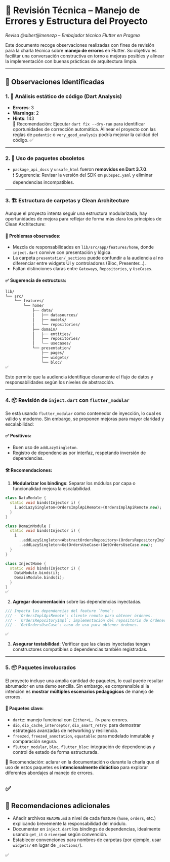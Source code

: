 # 🧠 Revisión Técnica – Manejo de Errores y Estructura del Proyecto

_Revisa @albertjjimenezp – Embajador técnico Flutter en Pragma_

Este documento recoge observaciones realizadas con fines de revisión para la charla técnica sobre **manejo de errores** en Flutter. Su objetivo es facilitar una conversación constructiva en torno a mejoras posibles y alinear la implementación con buenas prácticas de arquitectura limpia.

---

## 🔎 Observaciones Identificadas

### 1. 🔧 Análisis estático de código (Dart Analysis)
- **Errores**: 3
- **Warnings**: 2
- **Hints**: 143  
  📝 Recomendación: Ejecutar `dart fix --dry-run` para identificar oportunidades de corrección automática. Alinear el proyecto con las reglas de `pedantic` o `very_good_analysis` podría mejorar la calidad del código.
✅
---

### 2. 🧼 Uso de paquetes obsoletos

- `package_api_docs` y `unsafe_html` fueron **removidos en Dart 3.7.0**.  
  ❗ Sugerencia: Revisar la versión del SDK en `pubspec.yaml` y eliminar dependencias incompatibles.

---

### 3. 🏗️ Estructura de carpetas y Clean Architecture

Aunque el proyecto intenta seguir una estructura modularizada, hay oportunidades de mejora para reflejar de forma más clara los principios de Clean Architecture:

#### 🔹 Problemas observados:
- Mezcla de responsabilidades en `lib/src/app/features/home`, donde `inject.dart` convive con presentación y lógica.
- La carpeta `presentation/_sections` puede confundir a la audiencia al no diferenciar entre widgets UI y controladores (Bloc, Presenter...).
- Faltan distinciones claras entre `Gateways`, `Repositories`, y `UseCases`.

#### ✅ Sugerencia de estructura:

```bash
lib/
└── src/
    └── features/
        └── home/
            ├── data/
            │   ├── datasources/
            │   ├── models/
            │   └── repositories/
            ├── domain/
            │   ├── entities/
            │   ├── repositories/
            │   └── usecases/
            └── presentation/
                ├── pages/
                ├── widgets/
                └── bloc/
✅
```

Esto permite que la audiencia identifique claramente el flujo de datos y responsabilidades según los niveles de abstracción.

---

### 4. 📦 Revisión de `inject.dart` con `flutter_modular`

Se está usando `flutter_modular` como contenedor de inyección, lo cual es válido y moderno. Sin embargo, se proponen mejoras para mayor claridad y escalabilidad:

#### ✅ Positivos:
- Buen uso de `addLazySingleton`.
- Registro de dependencias por interfaz, respetando inversión de dependencias.

#### 🛠️ Recomendaciones:

1. **Modularizar los bindings**: Separar los módulos por capa o funcionalidad mejora la escalabilidad.

```dart
class DataModule {
  static void binds(Injector i) {
    i.addLazySingleton<OrdersImplApiRemote>(OrdersImplApiRemote.new);
  }
}

class DomainModule {
  static void binds(Injector i) {
    i
      ..addLazySingleton<AbstractOrdersRepository>(OrdersRepositoryImpl.new)
      ..addLazySingleton<GetOrdersUseCase>(GetOrdersUseCase.new);
  }
}

class InjectHome {
  static void binds(Injector i) {
    DataModule.binds(i);
    DomainModule.binds(i);
  }
}
✅
```

2. **Agregar documentación** sobre las dependencias inyectadas.

```dart
/// Inyecta las dependencias del feature `home`:
/// - `OrdersImplApiRemote`: cliente remoto para obtener órdenes.
/// - `OrdersRepositoryImpl`: implementación del repositorio de órdenes.
/// - `GetOrdersUseCase`: caso de uso para obtener órdenes.

✅
```

3. **Asegurar testabilidad**: Verificar que las clases inyectadas tengan constructores compatibles o dependencias también registradas.

---

### 5. 📦 Paquetes involucrados

El proyecto incluye una amplia cantidad de paquetes, lo cual puede resultar abrumador en una demo sencilla. Sin embargo, es comprensible si la intención es **mostrar múltiples escenarios pedagógicos** de manejo de errores.

#### 🧩 Paquetes clave:
- `dartz`: manejo funcional con `Either<L, R>` para errores.
- `dio`, `dio_cache_interceptor`, `dio_smart_retry`: para demostrar estrategias avanzadas de networking y resiliencia.
- `freezed`, `freezed_annotation`, `equatable`: para modelado inmutable y comparación segura.
- `flutter_modular`, `bloc`, `flutter_bloc`: integración de dependencias y control de estado de forma estructurada.

📝 Recomendación: aclarar en la documentación o durante la charla que el uso de estos paquetes es **intencionalmente didáctico** para explorar diferentes abordajes al manejo de errores.

✅
---

## 📘 Recomendaciones adicionales

- Añadir archivos `README.md` a nivel de cada feature (`home`, `orders`, etc.) explicando brevemente la responsabilidad del módulo.
- Documentar en `inject.dart` los bindings de dependencias, idealmente usando `get_it` o `riverpod` según convención.
- Establecer convenciones para nombres de carpetas (por ejemplo, usar `widgets/` en lugar de `_sections/`).

✅

